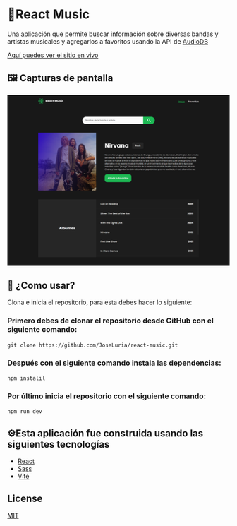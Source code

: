 # 🤖React Music

Una aplicación que permite buscar información sobre diversas bandas y artistas musicales y agregarlos a favoritos usando la API de [AudioDB](https://www.theaudiodb.com/api_guide.php)

[Aquí puedes ver el sitio en vivo](https://sensational-sprinkles-de98e3.netlify.app/)

## 🖼️ Capturas de pantalla

![Screenshot](./src/assets/page-screenshot.png)

## 🚀 ¿Como usar?

Clona e inicia el repositorio, para esta debes hacer lo siguiente:

### Primero debes de clonar el repositorio desde GitHub con el siguiente comando:

```shell
git clone https://github.com/JoseLuria/react-music.git
```

### Después con el siguiente comando instala las dependencias:

```shell
npm instalil
```

### Por último inicia el repositorio con el siguiente comando:

```shell
npm run dev
```

## ⚙️️Esta aplicación fue construida usando las siguientes tecnologías

- [React](https://reactjs.org/)
- [Sass](https://sass-lang.com/)
- [Vite](https://vitejs.dev/)

## License

[MIT](https://opensource.org/licenses/MIT)
